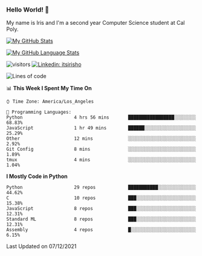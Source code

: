 ### Hello World! 👋

My name is Iris and I'm a second year Computer Science student at Cal Poly. 


[![My GitHub Stats](https://github-readme-stats.vercel.app/api?username=sleepyStick&show_icons=true&&count_private=true&include_all_commits=true&theme=buefy)]()

[![My GitHub Language Stats](https://github-readme-stats.vercel.app/api/top-langs/?username=sleepyStick&langs_count=5&theme=buefy)]()

![visitors](https://visitor-badge.glitch.me/badge?page_id=sleepyStick.sleepyStick)
[![Linkedin: itsirisho](https://img.shields.io/badge/-itsirisho-informational?style=flat-square&logo=Linkedin&logoColor=white&link=https://www.linkedin.com/in/itsirisho/)](https://www.linkedin.com/in/itsirisho/)

<!--START_SECTION:waka-->
![Lines of code](https://img.shields.io/badge/From%20Hello%20World%20I%27ve%20Written-13%20Million%20lines%20of%20code-blue)

📊 **This Week I Spent My Time On** 

```text
⌚︎ Time Zone: America/Los_Angeles

💬 Programming Languages: 
Python                   4 hrs 56 mins       █████████████████░░░░░░░░   68.83% 
JavaScript               1 hr 49 mins        ██████░░░░░░░░░░░░░░░░░░░   25.29% 
Other                    12 mins             ░░░░░░░░░░░░░░░░░░░░░░░░░   2.92% 
Git Config               8 mins              ░░░░░░░░░░░░░░░░░░░░░░░░░   1.89% 
tmux                     4 mins              ░░░░░░░░░░░░░░░░░░░░░░░░░   1.04%

```

**I Mostly Code in Python** 

```text
Python                   29 repos            ███████████░░░░░░░░░░░░░░   44.62% 
C                        10 repos            ███░░░░░░░░░░░░░░░░░░░░░░   15.38% 
JavaScript               8 repos             ███░░░░░░░░░░░░░░░░░░░░░░   12.31% 
Standard ML              8 repos             ███░░░░░░░░░░░░░░░░░░░░░░   12.31% 
Assembly                 4 repos             █░░░░░░░░░░░░░░░░░░░░░░░░   6.15%

```



 Last Updated on 07/12/2021
<!--END_SECTION:waka-->

<!--
**konanyuta/konanyuta** is a ✨ _special_ ✨ repository because its `README.md` (this file) appears on your GitHub profile.

Here are some ideas to get you started:

- 🔭 I’m currently working on ...
- 🌱 I’m currently learning ...
- 👯 I’m looking to collaborate on ...
- 🤔 I’m looking for help with ...
- 💬 Ask me about ...
- 📫 How to reach me: ...
- 😄 Pronouns: ...
- ⚡ Fun fact: ...
-->
